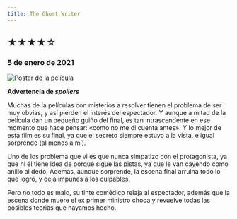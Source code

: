 ```yaml
---
title: The Ghost Writer
---
```


## &starf;&starf;&starf;&starf;&star;

### 5 de enero de 2021

![](../img/the_ghost_writer.webp "Poster de la película")

**Advertencia de *spoilers***

Muchas de la películas con misterios a resolver tienen el problema de ser muy obvias, y así pierden el interés del espectador.
Y aunque a mitad de la película dan un pequeño guiño del final, es tan intrascendente en ese momento que hace pensar: «como no me di cuenta antes».
Y lo mejor de esta film es su final, ya que el secreto siempre estuvo a la vista, e igual sorprende (al menos a mí).

Uno de los problema que vi es que nunca simpatizo con el protagonista, ya que ni él tiene idea de porqué sigue las pistas, ya que le van cayendo como anillo al dedo. Además, aunque sorprende, la escena final arruina todo lo que logró, y deja impunes a los culpables.

Pero no todo es malo, su tinte comédico relaja al espectador, además que la escena donde muere el ex primer ministro choca y revuelve todas las posibles teorias que hayamos hecho.
